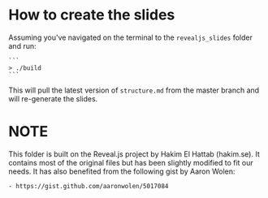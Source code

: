 # How to create the slides

Assuming you've navigated on the terminal to the `revealjs_slides` folder and
run:

    ```
    > ./build
    ```

This will pull the latest version of `structure.md` from the master branch and
will re-generate the slides.

# NOTE

This folder is built on the Reveal.js project by Hakim El Hattab (hakim.se).
It contains most of the original files but has been slightly modified to fit
our needs. It has also benefited from the following gist by Aaron Wolen:

    - https://gist.github.com/aaronwolen/5017084

